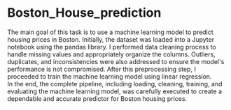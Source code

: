 # Boston_House_prediction
The main goal of this task is to use a machine learning model to predict housing prices in Boston. Initially, the dataset was loaded into a Jupyter notebook using the pandas library. I performed data cleaning process to handle missing values and appropriately organize the columns. Outliers, duplicates, and inconsistencies were also addressed to ensure the model's performance is not compromised.
After this preprocessing step, I proceeded to train the machine learning model using linear regression.  
In the end, the complete pipeline, including loading, cleaning, training, and evaluating the machine learning model, was carefully executed to create a dependable and accurate predictor for Boston housing prices.

